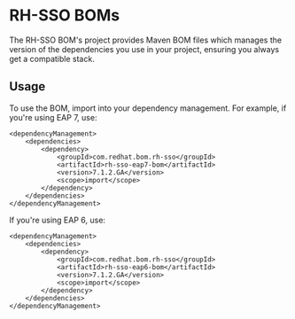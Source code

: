 RH-SSO BOMs
==========

The RH-SSO BOM's project provides Maven BOM files which manages the version of the dependencies you use in your project, ensuring you always get a compatible stack.

Usage
-----

To use the BOM, import into your dependency management. For example, if you're using EAP 7, use:

    <dependencyManagement>
        <dependencies>
            <dependency>
                <groupId>com.redhat.bom.rh-sso</groupId>
                <artifactId>rh-sso-eap7-bom</artifactId>
                <version>7.1.2.GA</version>
                <scope>import</scope>
            </dependency>
        </dependencies>
    </dependencyManagement>

If you're using EAP 6, use:

    <dependencyManagement>
        <dependencies>
            <dependency>
                <groupId>com.redhat.bom.rh-sso</groupId>
                <artifactId>rh-sso-eap6-bom</artifactId>
                <version>7.1.2.GA</version>
                <scope>import</scope>
            </dependency>
        </dependencies>
    </dependencyManagement>

